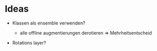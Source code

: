 # Ideas

- Klassen als ensemble verwenden?
    - alle offline augmentierungen derotieren => Mehrheitsentscheid

- Rotations layer?
